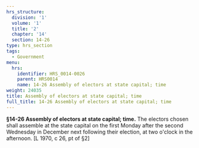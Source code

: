```yaml
---
hrs_structure:
  division: '1'
  volume: '1'
  title: '2'
  chapter: '14'
  section: 14-26
type: hrs_section
tags:
  - Government
menu:
  hrs:
    identifier: HRS_0014-0026
    parent: HRS0014
    name: 14-26 Assembly of electors at state capital; time
weight: 24035
title: Assembly of electors at state capital; time
full_title: 14-26 Assembly of electors at state capital; time
---
```

**§14-26 Assembly of electors at state capital; time.** The electors chosen shall assemble at the state capital on the first Monday after the second Wednesday in December next following their election, at two o'clock in the afternoon. [L 1970, c 26, pt of §2]